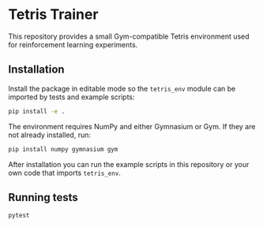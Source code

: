 # Tetris Trainer

This repository provides a small Gym-compatible Tetris environment used for reinforcement learning experiments.

## Installation

Install the package in editable mode so the `tetris_env` module can be imported by tests and example scripts:

```bash
pip install -e .
```

The environment requires NumPy and either Gymnasium or Gym. If they are not already installed, run:

```bash
pip install numpy gymnasium gym
```

After installation you can run the example scripts in this repository or your own code that imports `tetris_env`.

## Running tests

```bash
pytest
```
